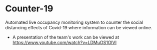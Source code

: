 # Counter-19
Automated live occupancy monitoring system to counter the social distancing effects of Covid-19 where information can be viewed online.

- A presentation of the team's work can be viewed at https://www.youtube.com/watch?v=LDMuOS1OlVI
